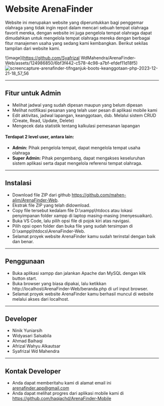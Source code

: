 Website ArenaFinder
============

Website ini merupakan website yang diperuntukkan bagi penggemar olahraga yang tidak ingin repot dalam mencari sebuah tempat olahraga favorit mereka, dengan website ini juga pengelola tempat olahraga dapat dimudahkan untuk mengelola tempat olahraga mereka dengan berbagai fitur manajemen usaha yang sedang kami kembangkan. Berikut sekilas tampilan dari website kami.

![image](https://github.com/Syafrizal WdMahendra/ArenaFinder-Web/assets/124986850/6bf3f442-c578-4c98-a7bf-efdef11d18f5)
![screencapture-arenafinder-tifnganjuk-boots-keanggotaan-php-2023-12-21-18_57_56](https://github.com/mahen-alim/ArenaFinder-Web/assets/124986850/faa6a2f9-f99b-45f9-be9a-cd2542f371d6)

---

## Fitur untuk Admin
- Melihat jadwal yang sudah dipesan maupun yang belum dipesan
- Melihat notifikasi pesanan yang telah user pesan di aplikasi mobile kami
- Edit aktivitas, jadwal lapangan, keanggotaan, dsb. Melalui sistem CRUD (Create, Read, Update, Delete)
- Mengecek data statistik tentang kalkulasi pemesanan lapangan

#### Terdapat 2 level user, antara lain:
- **Admin:** Pihak pengelola tempat, dapat mengelola tempat usaha olahraga 
- **Super Admin:** Pihak pengembang, dapat mengakses keseluruhan sistem aplikasi serta dapat mengelola referensi tempat olahraga.

---

## Instalasi

- Download file ZIP dari github https://github.com/mahen-alim/ArenaFinder-Web.
- Ekstrak file ZIP yang telah didownload.
- Copy file tersebut kedalam file D:\xampp\htdocs atau lokasi penyimpanan folder xampp di laptop masing-masing (menyesuaikan).
- Buka VS Code, lalu pilih opsi file di pojok kiri atas navigasi.
- Pilih opsi open folder dan buka file yang sudah tersimpan di D:\xampp\htdocs\ArenaFinder-Web.
- Selamat proyek website ArenaFinder kamu sudah terinstal dengan baik dan benar.

---

## Penggunaan

- Buka aplikasi xampp dan jalankan Apache dan MySQL dengan klik button start.
- Buka browser yang biasa dipakai, lalu ketikkan http://localhost/ArenaFinder-Web/beranda.php di url input browser.
- Selamat proyek website ArenaFinder kamu berhasil muncul di website melalui akses dari localhost.

---

## Developer
- Ninik Yuniarsih
- Widyasari Salsabila
- Ahmad Baihaqi
- Afrizal Wahyu Alkautsar
- Syafrizal Wd Mahendra

---

## Kontak Developer
- Anda dapat memberitahu kami di alamat email ini arenafinder.app@gmail.com
- Anda dapat melihat progres dari aplikasi mobile kami di https://github.com/haqiachd/ArenaFinder-Mobile

